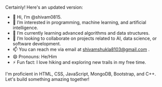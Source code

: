 Certainly! Here's an updated version:

- 👋 Hi, I’m @shivam0815.
- 👀 I’m interested in programming, machine learning, and artificial intelligence.
- 🌱 I’m currently learning advanced algorithms and data structures.
- 💞️ I’m looking to collaborate on projects related to AI, data science, or software development.
- 📫 You can reach me via email at shivamshukla8103@gmail.com .
- 😄 Pronouns: He/Him
- ⚡ Fun fact: I love hiking and exploring new trails in my free time.

I'm proficient in HTML, CSS, JavaScript, MongoDB, Bootstrap, and C++. Let's build something amazing together!
